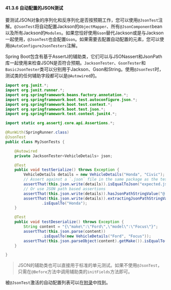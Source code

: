 #### 41.3.6 自动配置的JSON测试

要测试JSON对象的序列化和反序列化是否按预期工作，您可以使用`@JsonTest`注解。`@JsonTest`将自动配置Jackson的`ObjectMapper`、所有`@JsonComponent`bean以及所有Jackson的`Modules`。如果您恰好使用`Gson`替代Jackson或是与Jackson一起使用，`@JsonTest`也会配置`Gson`。如果需要去配置自动配置的元素，您可以使用`@AutoConfigureJsonTesters`注解。

Spring Boot包含有基于AssertJ的辅助类，它们可以与JSONassert和JsonPath库一起使用来检查JSON是否符合预期。`JacksonTester`、`GsonTester`和`BasicJsonTester`类可以分别用于Jackson、Gson和String。使用`@JsonTest`时，测试类的任何辅助字段都可以是`@Autowired`的。

```java
import org.junit.*;
import org.junit.runner.*;
import org.springframework.beans.factory.annotation.*;
import org.springframework.boot.test.autoconfigure.json.*;
import org.springframework.boot.test.context.*;
import org.springframework.boot.test.json.*;
import org.springframework.test.context.junit4.*;

import static org.assertj.core.api.Assertions.*;

@RunWith(SpringRunner.class)
@JsonTest
public class MyJsonTests {

    @Autowired
    private JacksonTester<VehicleDetails> json;

    @Test
    public void testSerialize() throws Exception {
        VehicleDetails details = new VehicleDetails("Honda", "Civic");
        // Assert against a `.json` file in the same package as the test
        assertThat(this.json.write(details)).isEqualToJson("expected.json");
        // Or use JSON path based assertions
        assertThat(this.json.write(details)).hasJsonPathStringValue("@.make");
        assertThat(this.json.write(details)).extractingJsonPathStringValue("@.make")
                .isEqualTo("Honda");
    }

    @Test
    public void testDeserialize() throws Exception {
        String content = "{\"make\":\"Ford\",\"model\":\"Focus\"}";
        assertThat(this.json.parse(content))
                .isEqualTo(new VehicleDetails("Ford", "Focus"));
        assertThat(this.json.parseObject(content).getMake()).isEqualTo("Ford");
    }

}
```

>JSON的辅助类也可以直接用于标准的单元测试。如果不使用`@JsonTest`，只需在`@Before`方法中调用辅助类的`initFields`方法即可。

被`@JsonTest`激活的自动配置列表可以在[附录](../X.Appendices/D.Test_auto-configuration_annotations.md)中找到。
